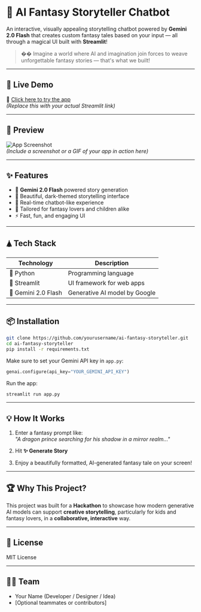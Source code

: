 # 🌌 AI Fantasy Storyteller Chatbot

An interactive, visually appealing storytelling chatbot powered by **Gemini 2.0 Flash** that creates custom fantasy tales based on your input — all through a magical UI built with **Streamlit**!

> �� Imagine a world where AI and imagination join forces to weave unforgettable fantasy stories — that's what we built!

---

## 🚀 Live Demo

🔗 [Click here to try the app](https://your-app-link.streamlit.app)  
*(Replace this with your actual Streamlit link)*

---

## 📸 Preview

![App Screenshot](screenshot.png)  
*(Include a screenshot or a GIF of your app in action here)*

---

## ✨ Features

- 🧠 **Gemini 2.0 Flash** powered story generation
- 🎨 Beautiful, dark-themed storytelling interface
- 💬 Real-time chatbot-like experience
- 🧙 Tailored for fantasy lovers and children alike
- ⚡ Fast, fun, and engaging UI

---

## 🛦️ Tech Stack

| Technology     | Description                         |
|----------------|-------------------------------------|
| 🐍 Python       | Programming language                |
| 🎨 Streamlit    | UI framework for web apps          |
| 🤖 Gemini 2.0 Flash | Generative AI model by Google     |

---

## 📦 Installation

```bash
git clone https://github.com/yourusername/ai-fantasy-storyteller.git
cd ai-fantasy-storyteller
pip install -r requirements.txt
```

Make sure to set your Gemini API key in `app.py`:
```python
genai.configure(api_key="YOUR_GEMINI_API_KEY")
```

Run the app:
```bash
streamlit run app.py
```

---

## 💡 How It Works

1. Enter a fantasy prompt like:  
   _"A dragon prince searching for his shadow in a mirror realm..."_

2. Hit **✨ Generate Story**

3. Enjoy a beautifully formatted, AI-generated fantasy tale on your screen!

---

## 🏆 Why This Project?

This project was built for a **Hackathon** to showcase how modern generative AI models can support **creative storytelling**, particularly for kids and fantasy lovers, in a **collaborative, interactive** way.

---

## 📜 License

MIT License

---

## 🙋‍♀️ Team

- Your Name (Developer / Designer / Idea)
- [Optional teammates or contributors]

